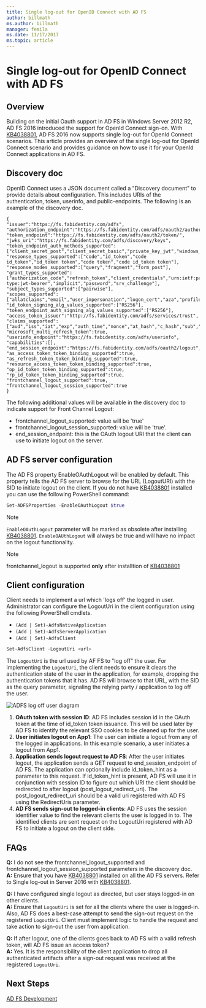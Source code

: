 ```yaml
---
title: Single log-out for OpenID Connect with AD FS
author: billmath
ms.author: billmath
manager: femila
ms.date: 11/17/2017
ms.topic: article
---
```


#  Single log-out for OpenID Connect with AD FS

## Overview
Building on the initial Oauth support in AD FS in Windows Server 2012 R2, AD FS 2016 introduced the support for OpenId Connect sign-on. With [KB4038801](https://support.microsoft.com/en-gb/help/4038801/windows-10-update-kb4038801), AD FS 2016 now supports single log-out for OpenId Connect scenarios. This article provides an overview of the single log-out for OpenId Connect scenario and provides guidance on how to use it for your OpenId Connect applications in AD FS.


## Discovery doc
OpenID Connect uses a JSON document called a "Discovery document" to provide details about configuration.  This includes URIs of the authentication, token, userinfo, and public-endpoints.  The following is an example of the discovery doc.

```
{
"issuer":"https://fs.fabidentity.com/adfs",
"authorization_endpoint":"https://fs.fabidentity.com/adfs/oauth2/authorize/",
"token_endpoint":"https://fs.fabidentity.com/adfs/oauth2/token/",
"jwks_uri":"https://fs.fabidentity.com/adfs/discovery/keys",
"token_endpoint_auth_methods_supported":["client_secret_post","client_secret_basic","private_key_jwt","windows_client_authentication"],
"response_types_supported":["code","id_token","code id_token","id_token token","code token","code id_token token"],
"response_modes_supported":["query","fragment","form_post"],
"grant_types_supported":["authorization_code","refresh_token","client_credentials","urn:ietf:params:oauth:grant-type:jwt-bearer","implicit","password","srv_challenge"],
"subject_types_supported":["pairwise"],
"scopes_supported":["allatclaims","email","user_impersonation","logon_cert","aza","profile","vpn_cert","winhello_cert","openid"],
"id_token_signing_alg_values_supported":["RS256"],
"token_endpoint_auth_signing_alg_values_supported":["RS256"],
"access_token_issuer":"http://fs.fabidentity.com/adfs/services/trust",
"claims_supported":["aud","iss","iat","exp","auth_time","nonce","at_hash","c_hash","sub","upn","unique_name","pwd_url","pwd_exp","sid"],
"microsoft_multi_refresh_token":true,
"userinfo_endpoint":"https://fs.fabidentity.com/adfs/userinfo",
"capabilities":[],
"end_session_endpoint":"https://fs.fabidentity.com/adfs/oauth2/logout",
"as_access_token_token_binding_supported":true,
"as_refresh_token_token_binding_supported":true,
"resource_access_token_token_binding_supported":true,
"op_id_token_token_binding_supported":true,
"rp_id_token_token_binding_supported":true,
"frontchannel_logout_supported":true,
"frontchannel_logout_session_supported":true
}

```



The following additional values will be available in the discovery doc to indicate support for Front Channel Logout:

- frontchannel_logout_supported: value will be 'true'
- frontchannel_logout_session_supported: value will be 'true'.
- end_session_endpoint: this is the OAuth logout URI that the client can use to initiate logout on the server.


## AD FS server configuration
The AD FS property EnableOAuthLogout will be enabled by default.  This property tells the AD FS server to browse for the URL (LogoutURI) with the SID to initiate logout on the client.
If you do not have [KB4038801](https://support.microsoft.com/en-gb/help/4038801/windows-10-update-kb4038801) installed you can use the following PowerShell command:

```PowerShell
Set-ADFSProperties -EnableOAuthLogout $true
```

>[!NOTE]
> `EnableOAuthLogout` parameter will be marked as obsolete after installing [KB4038801](https://support.microsoft.com/en-gb/help/4038801/windows-10-update-kb4038801). `EnableOAUthLogout` will always be true and will have no impact on the logout functionality.

>[!NOTE]
>frontchannel_logout is supported **only** after installtion of [KB4038801](https://support.microsoft.com/en-gb/help/4038801/windows-10-update-kb4038801)

## Client configuration
Client needs to implement a url which 'logs off' the logged in user. Administrator can configure the LogoutUri in the client configuration using the following PowerShell cmdlets.


- `(Add | Set)-AdfsNativeApplication`
- `(Add | Set)-AdfsServerApplication`
- `(Add | Set)-AdfsClient`

```PowerShell
Set-AdfsClient -LogoutUri <url>
```

The `LogoutUri` is the url used by AF FS to "log off" the user. For implementing the `LogoutUri`, the client needs to ensure it clears the authentication state of the user in the application, for example, dropping the authentication tokens that it has. AD FS will browse to that URL, with the SID as the query parameter, signaling the relying party / application to log off the user.

![ADFS log off user diagram](media/ad-fs-logout-openid-connect/adfs_single_logout2.png)

1.	**OAuth token with session ID**: AD FS includes session id in the OAuth token at the time of id_token token issuance. This will be used later by AD FS to identify the relevant SSO cookies to be cleaned up for the user.
2.	**User initiates logout on App1**: The user can initiate a logout from any of the logged in applications. In this example scenario, a user initiates a logout from App1.
3.	**Application sends logout request to AD FS**: After the user initiates logout, the application sends a GET request to end_session_endpoint of AD FS. The application can optionally include id_token_hint as a parameter to this request. If id_token_hint is present, AD FS will use it in conjunction with session ID to figure out which URI the client should be redirected to after logout (post_logout_redirect_uri).  The post_logout_redirect_uri should be a valid uri registered with AD FS using the RedirectUris parameter.
4.	**AD FS sends sign-out to logged-in clients**: AD FS uses the session identifier value to find the relevant clients the user is logged in to. The identified clients are sent request on the LogoutUri registered with AD FS to initiate a logout on the client side.

## FAQs
**Q:** I do not see the frontchannel_logout_supported and frontchannel_logout_session_supported parameters in the discovery doc.</br>
**A:** Ensure that you have [KB4038801](https://support.microsoft.com/en-gb/help/4038801/windows-10-update-kb4038801) installed on all the AD FS servers. Refer to Single log-out in Server 2016 with [KB4038801](https://support.microsoft.com/en-gb/help/4038801/windows-10-update-kb4038801).

**Q:** I have configured single logout as directed, but user stays logged-in on other clients.</br>
**A:** Ensure that `LogoutUri` is set for all the clients where the user is logged-in. Also, AD FS does a best-case attempt to send the sign-out request on the registered `LogoutUri`. Client must implement logic to handle the request and take action to sign-out the user from application.</br>

**Q:** If after logout, one of the clients goes back to AD FS with a valid refresh token, will AD FS issue an access token?</br>
**A:** Yes. It is the responsibility of the client application to drop all authenticated artifacts after a sign-out request was received at the registered `LogoutUri`.


## Next Steps
[AD FS Development](../../ad-fs/AD-FS-Development.md)
